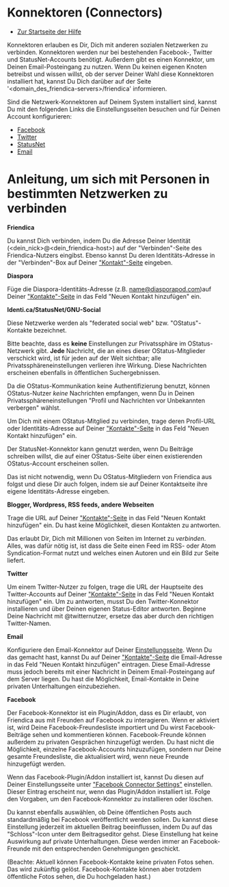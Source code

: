 Konnektoren (Connectors) 
==========

* [Zur Startseite der Hilfe](help)

Konnektoren erlauben es Dir, Dich mit anderen sozialen Netzwerken zu verbinden. Konnektoren werden nur bei bestehenden Facebook-, Twitter und StatusNet-Accounts benötigt. Außerdem gibt es einen Konnektor, um Deinen Email-Posteingang zu nutzen.
Wenn Du keinen eigenen Knoten betreibst und wissen willst, ob der server Deiner Wahl diese Konnektoren installiert hat, kannst Du Dich darüber auf der Seite '<domain_des_friendica-servers>/friendica' informieren.

Sind die Netzwerk-Konnektoren auf Deinem System installiert sind, kannst Du mit den folgenden Links die Einstellungsseiten besuchen und für Deinen Account konfigurieren:

* [Facebook](/settings/addon)
* [Twitter](/settings/addon)
* [StatusNet](/settings/addon)
* [Email](/settings)

Anleitung, um sich mit Personen in bestimmten Netzwerken zu verbinden
==========================================================

**Friendica**

Du kannst Dich verbinden, indem Du die Adresse Deiner Identität (<dein_nick>@<dein_friendica-host>) auf der "Verbinden"-Seite des Friendica-Nutzers eingibst. Ebenso kannst Du deren Identitäts-Adresse in der "Verbinden"-Box auf Deiner ["Kontakt"-Seite](contacts) eingeben.


**Diaspora**

Füge die Diaspora-Identitäts-Adresse (z.B. name@diasporapod.com)auf Deiner ["Kontakte"-Seite](contacts) in das Feld "Neuen Kontakt hinzufügen" ein. 


**Identi.ca/StatusNet/GNU-Social**

Diese Netzwerke werden als "federated social web" bzw. "OStatus"-Kontakte bezeichnet.

Bitte beachte, dass es **keine** Einstellungen zur Privatssphäre im OStatus-Netzwerk gibt. **Jede** Nachricht, die an eines dieser OStatus-Mitglieder verschickt wird, ist für jeden auf der Welt sichtbar; alle Privatssphäreneinstellungen verlieren ihre Wirkung. Diese Nachrichten erscheinen ebenfalls in öffentlichen Suchergebnissen.

Da die OStatus-Kommunikation keine Authentifizierung benutzt, können OStatus-Nutzer *keine* Nachrichten empfangen, wenn Du in Deinen Privatssphäreneinstellungen "Profil und Nachrichten vor Unbekannten verbergen" wählst.

Um Dich mit einem OStatus-Mitglied zu verbinden, trage deren Profil-URL oder Identitäts-Adresse auf Deiner ["Kontakte"-Seite](contacts) in das Feld "Neuen Kontakt hinzufügen" ein.

Der StatusNet-Konnektor kann genutzt werden, wenn Du Beiträge schreiben willst, die auf einer OStatus-Seite über einen existierenden OStatus-Account erscheinen sollen.

Das ist nicht notwendig, wenn Du OStatus-Mitgliedern von Friendica aus folgst und diese Dir auch folgen, indem sie auf Deiner Kontaktseite ihre eigene Identitäts-Adresse eingeben.


**Blogger, Wordpress, RSS feeds, andere Webseiten**

Trage die URL auf Deiner ["Kontakte"-Seite](contacts) in das Feld "Neuen Kontakt hinzufügen" ein. Du hast keine Möglichkeit, diesen Kontakten zu antworten.

Das erlaubt Dir, Dich mit Millionen von Seiten im Internet zu _verbinden_. Alles, was dafür nötig ist, ist dass die Seite einen Feed im RSS- oder Atom Syndication-Format nutzt und welches einen Autoren und ein Bild zur Seite liefert. 


**Twitter**

Um einem Twitter-Nutzer zu folgen, trage die URL der Hauptseite des Twitter-Accounts auf Deiner ["Kontakte"-Seite](contacts) in das Feld "Neuen Kontakt hinzufügen" ein. Um zu antworten, musst Du den Twitter-Konnektor installieren und über Deinen eigenen Status-Editor antworten. Beginne Deine Nachricht mit @twitternutzer, ersetze das aber durch den richtigen Twitter-Namen.


**Email**

Konfiguriere den Email-Konnektor auf Deiner [Einstellungsseite](settings). Wenn Du das gemacht hast, kannst Du auf Deiner ["Kontakte"-Seite](contacts) die Email-Adresse in das Feld "Neuen Kontakt hinzufügen" eintragen. Diese Email-Adresse muss jedoch bereits mit einer Nachricht in Deinem Email-Posteingang auf dem Server liegen. Du hast die Möglichkeit, Email-Kontakte in Deine privaten Unterhaltungen einzubeziehen.

**Facebook**

Der Facebook-Konnektor ist ein Plugin/Addon, dass es Dir erlaubt, von Friendica aus mit Freunden auf Facebook zu interagieren. Wenn er aktiviert ist, wird Deine Facebook-Freundesliste importiert und Du wirst Facebook-Beiträge sehen und kommentieren können. Facebook-Freunde können außerdem zu privaten Gesprächen hinzugefügt werden. Du hast nicht die Möglichkeit, einzelne Facebook-Accounts hinzuzufügen, sondern nur Deine gesamte Freundesliste, die aktualisiert wird, wenn neue Freunde hinzugefügt werden.

Wenn das Facebook-Plugin/Addon installiert ist, kannst Du diesen auf Deiner Einstellungsseite unter ["Facebook Connector Settings"](settings/addon) einstellen. Dieser Eintrag erscheint nur, wenn das Plugin/Addon installiert ist. Folge den Vorgaben, um den Facebook-Konnektor zu installieren oder löschen. 

Du kannst ebenfalls auswählen, ob Deine öffentlichen Posts auch standardmäßig bei Facebook veröffentlicht werden sollen. Du kannst diese Einstellung jederzeit im aktuellen Beitrag beeinflussen, indem Du auf das "Schloss"-Icon unter dem Beitragseditor gehst. Diese Einstellung hat keine Auswirkung auf private Unterhaltungen. Diese werden immer an Facebook-Freunde mit den entsprechenden Genehmigungen geschickt.

(Beachte: Aktuell können Facebook-Kontakte keine privaten Fotos sehen. Das wird zukünftig gelöst. Facebook-Kontakte können aber trotzdem öffentliche Fotos sehen, die Du hochgeladen hast.)
